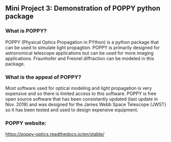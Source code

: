 ## Mini Project 3: Demonstration of POPPY python package

### What is POPPY?

POPPY (Physical Optics Propagation in PYthon) is a python package that can be used to simulate light propagtion. POPPY is primarily designed for astronomical telescope applications but can be used for more imaging applications. Fraunhofer and Fresnel diffraction can be modeled in this package.

### What is the appeal of POPPY?

Most software used for optical modeling and light propagation is very expensive and so there is limited access to this software. POPPY is free open source software that has been consistantly updated (last update in Nov. 2019) and was designed for the James Webb Space Telescope (JWST) so it has been tested and used to design expensive equipment.

### POPPY website:

https://poppy-optics.readthedocs.io/en/stable/
